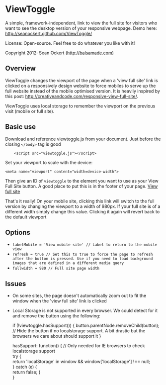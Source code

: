 # ViewToggle #

A simple, framework-independent, link to view the full site for visitors who want to see the desktop version of your responsive webpage. Demo here: http://seanockert.github.com/ViewToggle/

License: Open-source. Feel free to do whatever you like with it!

Copyright 2012: Sean Ockert (http://balsamade.com) 

## Overview
ViewToggle changes the viewport of the page when a 'view full site' link is clicked on a responsively design website to force mobiles to serve up the full website instead of the mobile optimised version. It is heavily inspired by this post: http://creativeandcode.com/responsive-view-full-site/.

ViewToggle uses local storage to remember the viewport on the previous visit (mobile or full site). 

## Basic use

Download and reference viewtoggle.js from your document. Just before the closing `</body>` tag is good
    
    	<script src="viewtoggle.js"></script>
	
Set your viewport to scale with the device:

	<meta name="viewport" content="width=device-width">	

Then give an ID of `viewtoggle` to the element you want to use as your View Full Site button. A good place to put this is in the footer of your page.
	<a href="#" id="viewtoggle">View full site</a>

That's it really! On your mobile site, clicking this link will switch to the full version by changing the viewport to a width of 980px. If your full site is of a different width simply change this value. Clicking it again will revert back to the default viewport

## Options

* `labelMobile = 'View mobile site' // Label to return to the mobile view`
* `refresh = true // Set this to true to force the page to refresh after the button is pressed. Use if you need to load background images that are defined in a different media query`
* `fullwidth = 980 // Full site page width`

## Issues

- On some sites, the page doesn't automatically zoom out to fit the window when the 'view full site' link is clicked
- Local Storage is not supported in every browser. We could detect for it and remove the button using the following:

    if (!viewtoggle.hasSupport()) {
        button.parentNode.removeChild(button);  // Hide the button if no localstorage support. A bit drastic but the browsers we care about should support it
    }
    
    hasSupport: function() { // Only needed for IE browsers to check localstorage support	
        try {		
            return 'localStorage' in window && window['localStorage'] !== null;			
        } catch (e) {			
            return false;
        }		
    }